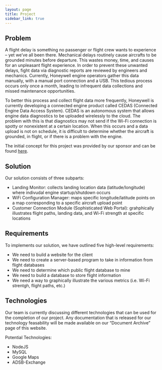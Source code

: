 ```yaml
---
layout: page
title: Project
sidebar_link: true
---
```


## Problem
A flight delay is something no passenger or flight crew wants to experience – yet we’ve all been there.  Mechanical delays routinely cause aircrafts to be grounded minutes before departure.  This wastes money, time, and causes for an unpleasant flight experience.  In order to prevent these unwanted delays, fight data via diagnostic reports are reviewed by engineers and mechanics.  Currently, Honeywell engine operators gather this data manually, with a manual port connection and a USB.  This tedious process occurs only once a month, leading to infrequent data collections and missed maintenance opportunities. 
 
To better this process and collect flight data more frequently, Honeywell is currently developing a connected engine product called CEDAS (Connected Engine Data Access System). CEDAS is an autonomous system that allows engine data diagnostics to be uploaded wirelessly to the cloud.  The problem with this is that diagnostics may not send if the Wi-Fi connection is spotty or nonexistent at a certain location.  When this occurs and a data upload is not on schedule, it is difficult to determine whether the aircraft is grounded, in flight, or if there is a problem with the engine. 

The initial concept for this project was provided by our sponsor and can be found [here](https://www.cefns.nau.edu/~edo/Classes/CS_Capstone/Projects/F19/Mitchell-WiFi-Signal-Location.pdf).

## Solution
Our solution consists of three subparts:
- Landing Monitor: collects landing location data (latitude/longitude) where indivudal engine startup/shutdown occurs
- WiFi Configuration Manager: maps specific longitude/latitude points on a map corresponding to a specific aircraft upload point
- Customer Connection Module (Sophisticated Web Portal): grahphically illustrates flight paths, landing data, and Wi-Fi strength at specific locations

## Requirements
To implements our solution, we have outlined five high-level requirements:
- We need to build a website for the client
- We need to create a server-based program to take in information from flight databases
- We need to determine which public flight database to mine 
- We need to build a database to store flight information
- We need a way to graphically illustrate the various metrics (i.e. Wi-Fi strentgh, flight paths, etc.)

## Technologies
Our team is currently discussing different technologies that can be used for the completion of our project. Any documentation that is released for our technology feasability will be made available on our “Document Archive” page of this website.      

Potential Technologies:
- NodeJS
- MySQL
- Google Maps
- ADSB-Exchange
